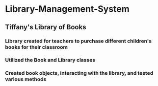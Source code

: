 # Library-Management-System

## Tiffany's Library of Books

### Library created for teachers to purchase different children's books for their classroom

### Utilized the Book and Library classes

### Created book objects, interacting with the library, and tested various methods
